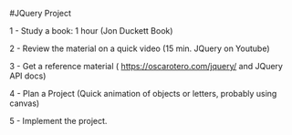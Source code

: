 #JQuery Project

1 - Study a book: 1 hour (Jon Duckett Book)

2 - Review the material on a quick video (15 min. JQuery on Youtube)

3 - Get a reference material ( https://oscarotero.com/jquery/ and JQuery API docs)

4 - Plan a Project (Quick animation of objects or letters, probably using canvas)

5 - Implement the project.